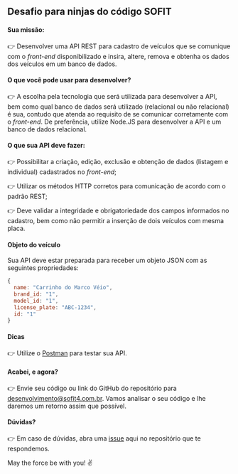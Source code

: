 ## Desafio para ninjas do código SOFIT

#### Sua missão:
:point_right: Desenvolver uma API REST para cadastro de veículos que se comunique com o _front-end_ disponibilizado e insira, altere, remova e obtenha os dados dos veículos em um banco de dados.

#### O que você pode usar para desenvolver?
:point_right: A escolha pela tecnologia que será utilizada para desenvolver a API, bem como qual banco de dados será utilizado (relacional ou não relacional) é sua, contudo que atenda ao requisito de se comunicar corretamente com o _front-end_. De preferência, utilize Node.JS para desenvolver a API e um banco de dados relacional.

#### O que sua API deve fazer:
:point_right: Possibilitar a criação, edição, exclusão e obtenção de dados (listagem e individual) cadastrados no _front-end_;

:point_right: Utilizar os métodos HTTP corretos para comunicação de acordo com o padrão REST;

:point_right: Deve validar a integridade e obrigatoriedade dos campos informados no cadastro, bem como não permitir a inserção de dois veículos com mesma placa.

#### Objeto do veículo
Sua API deve estar preparada para receber um objeto JSON com as seguintes propriedades:
```js
{
  name: "Carrinho do Marco Véio",
  brand_id: "1",
  model_id: "1",
  license_plate: "ABC-1234",
  id: "1"
}
```

#### Dicas
:point_right: Utilize o [Postman](https://www.getpostman.com/) para testar sua API.

#### Acabei, e agora?
:point_right: Envie seu código ou link do GitHub do repositório para desenvolvimento@sofit4.com.br. Vamos analisar o seu código e lhe daremos um retorno assim que possível.

#### Dúvidas?
:point_right: Em caso de dúvidas, abra uma [issue](https://github.com/SofitSoftware/desafio-dev/issues/new) aqui no repositório que te respondemos.

May the force be with you! :v:
